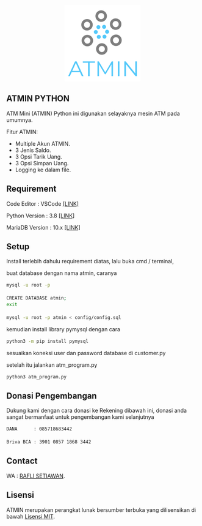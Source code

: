 <p align="center"><img src="assets/img/logo.png" width="200"></p>


## ATMIN PYTHON

ATM Mini (ATMIN) Python ini digunakan selayaknya mesin ATM pada umumnya.

Fitur ATMIN:

- Multiple Akun ATMIN.
- 3 Jenis Saldo.
- 3 Opsi Tarik Uang.
- 3 Opsi Simpan Uang.
- Logging ke dalam file.

## Requirement

Code Editor : VSCode [[LINK]](https://code.visualstudio.com/download)

Python Version : 3.8 [[LINK]](https://www.python.org/downloads/release/python-386/)

MariaDB Version : 10.x [[LINK]](https://mariadb.com/downloads/)

## Setup

Install terlebih dahulu requirement diatas, lalu buka cmd / terminal, 

buat database dengan nama atmin, caranya

```bash
mysql -u root -p

CREATE DATABASE atmin;
exit

mysql -u root -p atmin < config/config.sql
```


kemudian install library pymysql dengan cara

```bash
python3 -m pip install pymysql
```
sesuaikan koneksi user dan password database di customer.py

setelah itu jalankan atm_program.py

```bash
python3 atm_program.py
```

## Donasi Pengembangan

Dukung kami dengan cara donasi ke Rekening dibawah ini, donasi anda sangat bermanfaat untuk pengembangan kami selanjutnya

```bash
DANA      : 085718683442

Briva BCA : 3901 0857 1868 3442
```

## Contact
WA : [RAFLI SETIAWAN](https://wa.me/6285702429294).

## Lisensi

ATMIN merupakan perangkat lunak bersumber terbuka yang dilisensikan di bawah [Lisensi MIT](https://opensource.org/licenses/MIT).